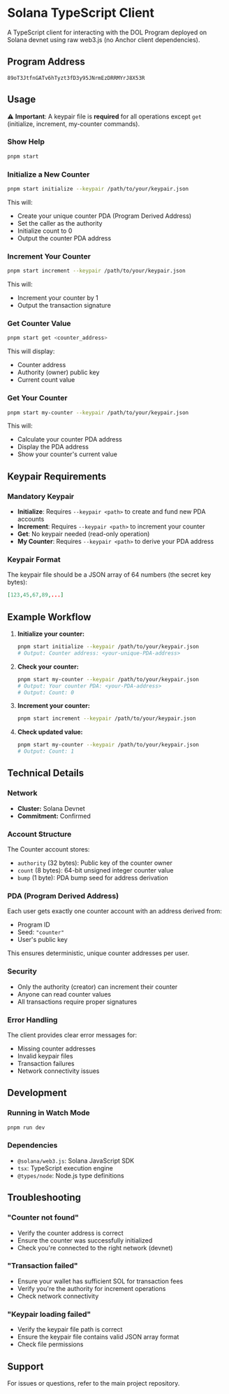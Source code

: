 # Solana TypeScript Client

A TypeScript client for interacting with the DOL Program deployed on Solana devnet using raw web3.js (no Anchor client dependencies).

## Program Address

```
89oT3JtfnGATv6hTyzt3fD3y95JNrmEzDRRMYrJ8X53R
```

## Usage

⚠️ **Important**: A keypair file is **required** for all operations except `get` (initialize, increment, my-counter commands).

### Show Help

```bash
pnpm start
```

### Initialize a New Counter

```bash
pnpm start initialize --keypair /path/to/your/keypair.json
```

This will:

- Create your unique counter PDA (Program Derived Address)
- Set the caller as the authority
- Initialize count to 0
- Output the counter PDA address

### Increment Your Counter

```bash
pnpm start increment --keypair /path/to/your/keypair.json
```

This will:

- Increment your counter by 1
- Output the transaction signature

### Get Counter Value

```bash
pnpm start get <counter_address>
```

This will display:

- Counter address
- Authority (owner) public key
- Current count value

### Get Your Counter

```bash
pnpm start my-counter --keypair /path/to/your/keypair.json
```

This will:

- Calculate your counter PDA address
- Display the PDA address
- Show your counter's current value

## Keypair Requirements

### Mandatory Keypair

- **Initialize**: Requires `--keypair <path>` to create and fund new PDA accounts
- **Increment**: Requires `--keypair <path>` to increment your counter
- **Get**: No keypair needed (read-only operation)
- **My Counter**: Requires `--keypair <path>` to derive your PDA address

### Keypair Format

The keypair file should be a JSON array of 64 numbers (the secret key bytes):

```json
[123,45,67,89,...]
```

## Example Workflow

1. **Initialize your counter:**

   ```bash
   pnpm start initialize --keypair /path/to/your/keypair.json
   # Output: Counter address: <your-unique-PDA-address>
   ```

2. **Check your counter:**

   ```bash
   pnpm start my-counter --keypair /path/to/your/keypair.json
   # Output: Your counter PDA: <your-PDA-address>
   # Output: Count: 0
   ```

3. **Increment your counter:**

   ```bash
   pnpm start increment --keypair /path/to/your/keypair.json
   ```

4. **Check updated value:**
   ```bash
   pnpm start my-counter --keypair /path/to/your/keypair.json
   # Output: Count: 1
   ```

## Technical Details

### Network

- **Cluster:** Solana Devnet
- **Commitment:** Confirmed

### Account Structure

The Counter account stores:

- `authority` (32 bytes): Public key of the counter owner
- `count` (8 bytes): 64-bit unsigned integer counter value
- `bump` (1 byte): PDA bump seed for address derivation

### PDA (Program Derived Address)

Each user gets exactly one counter account with an address derived from:
- Program ID
- Seed: `"counter"`
- User's public key

This ensures deterministic, unique counter addresses per user.

### Security

- Only the authority (creator) can increment their counter
- Anyone can read counter values
- All transactions require proper signatures

### Error Handling

The client provides clear error messages for:

- Missing counter addresses
- Invalid keypair files
- Transaction failures
- Network connectivity issues

## Development

### Running in Watch Mode

```bash
pnpm run dev
```

### Dependencies

- `@solana/web3.js`: Solana JavaScript SDK
- `tsx`: TypeScript execution engine
- `@types/node`: Node.js type definitions

## Troubleshooting

### "Counter not found"

- Verify the counter address is correct
- Ensure the counter was successfully initialized
- Check you're connected to the right network (devnet)

### "Transaction failed"

- Ensure your wallet has sufficient SOL for transaction fees
- Verify you're the authority for increment operations
- Check network connectivity

### "Keypair loading failed"

- Verify the keypair file path is correct
- Ensure the keypair file contains valid JSON array format
- Check file permissions

## Support

For issues or questions, refer to the main project repository.
